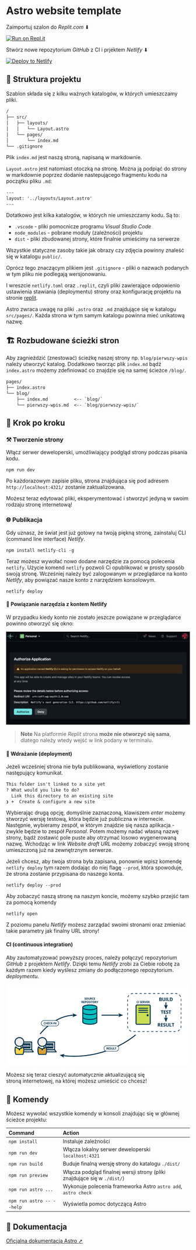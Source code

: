 # Astro website template

Zaimportuj szalon do *Replit.com* ⬇

[![Run on Repl.it](https://replit.com/badge/github/ALOPB-Hack-Club/astro-website-template)](https://replit.com/new/github/ALOPB-Hack-Club/astro-website-template)

Stwórz nowe repozytorium *GitHub* z CI i prjektem *Netlify* ⬇

[![Deploy to Netlify](https://www.netlify.com/img/deploy/button.svg)](https://app.netlify.com/start/deploy?repository=https://github.com/alopb-hack-club/astro-website-template)

## 🚀 Struktura projektu

Szablon składa się z kilku ważnych katalogów, w których umieszczamy pliki.

```text
/
├── src/
│   ├── layouts/
│   │   └── Layout.astro
│   └── pages/
│       └── index.md
└── .gitignore
```

Plik `index.md` jest naszą stroną, napisaną w markdownie.

`Layout.astro` jest natomiast otoczką na stronę. Można ją podpiąć do strony w markdownie poprzez dodanie nastepującego fragmentu kodu na początku pliku `.md`:
```
---
layout: '../layouts/Layout.astro'
---
```

Dotatkowo jest kilka katalogów, w których nie umieszczamy kodu.
Są to:
- `.vscode` - pliki pomocnicze programu *Visual Studio Code*
- `node_modules` - pobrane moduły (zależności) projektu
- `dist` - pliki zbudowanej strony, które finalnie umieścimy na serwerze

Wszystkie statyczne zasoby takie jak obrazy czy zdjęcia powinny znaleść się w katalogu `public/`.

Oprócz tego znaczącym plikiem jest `.gitignore` - pliki o nazwach podanych w tym pliku nie podlegają wersjonowaniu.

I wreszcie `netlify.toml` oraz `.replit`, czyli pliki zawierające odpowienio ustawienia stawiania (deploymentu) strony oraz konfigurację projektu na stronie [replit](https://replit.com/~).

Astro zwraca uwagę na pliki `.astro` oraz `.md` znajdujące się w katalogu `src/pages/`. Każda strona w tym samym katalogu powinna mieć unikatową nazwę.

## 🏗️ Rozbudowane ścieżki stron

Aby zagnieździć (znestować) ścieżkę naszej strony np. `blog/pierwszy-wpis` należy utworzyć katalog. Dodatkowo tworząc plik `index.md` bądź `index.astro` możemy zdefiniować co znajdzie się na samej ścieżce `/blog/`.
```text
pages/
├── index.astro
└── blog/
    ├── index.md          <-- `blog/`    
    └── pierwszy-wpis.md  <-- `blog/pierwszy-wpis/`
```

## 📘 Krok po kroku

### ⚒️ Tworzenie strony
Włącz serwer deweloperski, umożliwiający podgląd strony podczas pisania kodu.
```shell
npm run dev
```
Po każdorazowym zapisie pliku, strona znajdująca się pod adresem `http://localhost:4321/` zostanie zaktualizowana.

Możesz teraz edytować pliki, eksperymentować i stworzyć jedyną w swoim rodzaju stronę internetową!

### 🌐 Publikacja
Gdy uznasz, że świat jest już gotowy na twoją piękną stronę, zainstaluj CLI (command line interface) *Netlify*.
```shell
npm install netlify-cli -g
```

Teraz możesz wywołać nowo dodane narzędzie za pomocą polecenia `netlify`.
Użycie komend `netlify` pozwoli Ci opublikować w prosty sposób swoją stronę. Wcześniej należy być zalogowanym w przeglądarce na konto *Netlify*, aby powiązać nasze konto z narzędziem konsolowym.
```shell
netlify deploy
```
#### 📡 Powiązanie narzędzia z kontem Netlify
W przypadku kiedy konto nie zostało jeszcze powiązane w przeglądarce powinno otworzyć się okno:

![Netlify authorize](doc/netlify-authorize.png)

> **Note**
> Na platformie *Replit* strona **może nie otworzyć się sama**, dlatego należy wtedy wejść w link podany w terminalu.


#### 🚀 Wdrażanie (deployment)
Jeżeli wcześniej strona nie była publikowana, wyświetlony zostanie następujący komunikat.
```text
This folder isn't linked to a site yet
? What would you like to do? 
  Link this directory to an existing site 
❯ +  Create & configure a new site
```

Wybierając drugą opcję, domyślnie zaznaczoną, klawiszem *enter* możemy stworzyć wersję testową, która będzie już publiczna w internecie. Następnie, wybieramy zespół, w którym znajdzie się nasza aplikacja - zwykle będzie to zespół *Personal*. Potem możemy nadać własną nazwę strony, bądź zostawić pole puste aby otrzymać losowo wygenerowaną nazwę. Wchodząc w link *Website draft URL* możemy zobaczyć swoją stronę umieszczoną już na zewnętrznym serwerze.

Jeżeli chcesz, aby twoja strona była zapisana, ponownie wpisz komendę `netlify deploy` tym razem dodając do niej flagę `--prod`, która spowoduje, że strona zostanie przypisana do naszego konta.

```shell
netlify deploy --prod
```

Aby zobaczyć naszą stronę na naszym koncie, możemy szybko przejść tam za pomocą komendy
```shell
netlify open
```

Z poziomu panelu *Netlify* możesz zarządać swoimi stronami oraz zmieniać takie parametry jak finalny URL strony!


#### CI (continuous integration)

Aby zautomatyzować powyższy proces, należy połączyć repozytorium *GitHub* z projektem *Netlify*. Dzięki temu *Netlify* zrobi za Ciebie robotę za każdym razem kiedy wyślesz zmiany do podłączonego repozytorium.
*deploymentu*. 

![Countinuous integration schema](doc/continuous-integration-schema.png)

Możesz się teraz cieszyć automatycznie aktualizującą się stroną internetowej, na której możesz umieścić co chcesz!

## 🧞 Komendy

Możesz wywołać wszystkie komendy w konsoli znajdując się w głównej ścieżce projektu:

| Command                   | Action                                                                   |
| :------------------------ | :----------------------------------------------------------------------- |
| `npm install`             | Instaluje zależności                                                     |
| `npm run dev`             | Włącza lokalny serwer deweloperski `localhost:4321`                      |
| `npm run build`           | Buduje finalną wersję strony do katalogu `./dist/`                       |
| `npm run preview`         | Włącza podgląd finalnej wersji strony (pliki znajdujące się w `./dist/`) |
| `npm run astro ...`       | Wykonuje polecenia frameworka Astro `astro add`, `astro check`           |
| `npm run astro -- --help` | Wyświetla pomoc dotyczącą Astro                                          |

## 👀 Dokumentacja

[Oficjalna dokumentacja Astro ➚](https://docs.astro.build)
